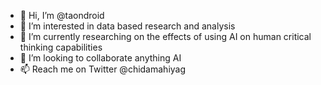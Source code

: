 - 👋 Hi, I’m @taondroid
- 👀 I’m interested in data based research and analysis
- 🌱 I’m currently researching on the effects of using AI on human critical thinking capabilities
- 💞️ I’m looking to collaborate anything AI
- 📫 Reach me on Twitter @chidamahiyag

<!---
taondroid/taondroid is a ✨ special ✨ repository because its `README.md` (this file) appears on your GitHub profile.
You can click the Preview link to take a look at your changes.
--->

